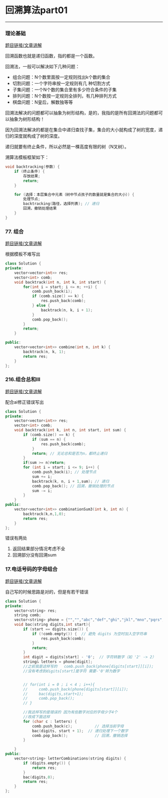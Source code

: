 # 回溯算法part01

---

### 理论基础 

[题目链接/文章讲解](https://programmercarl.com/%E5%9B%9E%E6%BA%AF%E7%AE%97%E6%B3%95%E7%90%86%E8%AE%BA%E5%9F%BA%E7%A1%80.html)

回溯函数也就是递归函数，指的都是一个函数。

回溯法，一般可以解决如下几种问题：

- 组合问题：N个数里面按一定规则找出k个数的集合
- 切割问题：一个字符串按一定规则有几 种切割方式
- 子集问题：一个N个数的集合里有多少符合条件的子集
- 排列问题：N个数按一定规则全排列，有几种排列方式
- 棋盘问题：N皇后，解数独等等

回溯法解决的问题都可以抽象为树形结构，是的，我指的是所有回溯法的问题都可以抽象为树形结构！

因为回溯法解决的都是在集合中递归查找子集，集合的大小就构成了树的宽度，递归的深度就构成了树的深度。

递归就要有终止条件，所以必然是一棵高度有限的树（N叉树）。

溯算法模板框架如下：

~~~c++
void backtracking(参数) {
    if (终止条件) {
        存放结果;
        return;
    }

    for (选择：本层集合中元素（树中节点孩子的数量就是集合的大小）) {
        处理节点;
        backtracking(路径，选择列表); // 递归
        回溯，撤销处理结果
    }
}
~~~
###  77. 组合

[题目链接/文章讲解](https://programmercarl.com/0077.%E7%BB%84%E5%90%88.html)

根据模板不难写出
```c++
class Solution {
private:
    vector<vector<int>> res;
    vector<int> comb;
    void backtrack(int n, int k, int start) {
        for(int i = start; i <= n; ++i) {
            comb.push_back(i);
            if (comb.size() == k) {
                res.push_back(comb);
            } else {
                backtrack(n, k, i + 1);
            }
            comb.pop_back();
        }
        return;
    }

public:
    vector<vector<int>> combine(int n, int k) {
        backtrack(n, k, 1);
        return res;
    }
};
```


###  216.组合总和III 


[题目链接/文章讲解](https://programmercarl.com/0216.%E7%BB%84%E5%90%88%E6%80%BB%E5%92%8CIII.html)

配合ai修正错误写出
```c++
class Solution {
private:
    vector<vector<int>> res;
    vector<int> comb;
    void backtrack(int k, int n, int start, int sum) {
        if (comb.size() == k) {
            if (sum == n) {
                res.push_back(comb);
            }
            return; // 无论总和是否为n，都终止递归
        }
        if(sum >= n)return;
        for (int i = start; i <= 9; i++) {
            comb.push_back(i); // 处理节点
            sum += i;
            backtrack(k, n, i + 1,sum); // 递归
            comb.pop_back(); // 回溯，撤销处理的节点
            sum -= i;
        }
    }
public:
    vector<vector<int>> combinationSum3(int k, int n) {
        backtrack(k,n,1,0);
        return res;
    }
};
```

错误有两处

1. 返回结果部分情况考虑不全
2. 回溯部分没有回溯sum

###  17.电话号码的字母组合 


[题目链接/文章讲解](https://programmercarl.com/0017.%E7%94%B5%E8%AF%9D%E5%8F%B7%E7%A0%81%E7%9A%84%E5%AD%97%E6%AF%8D%E7%BB%84%E5%90%88.html)


自己写的时候思路是对的，但是有若干错误

```c++
class Solution {
private:
    vector<string> res;
    string comb;
    vector<string> phone = {"","","abc","def","ghi","jkl","mno","pqrs","tuv","wxyz"};
    void bac(string digits,int start){
        if (start == digits.size()) {
            if (!comb.empty()) {  // 避免 digits 为空时加入空字符串
                res.push_back(comb);
            }
            return;
        }
        int digit = digits[start] - '0';  // 字符转数字（如 '2' -> 2）
        string& letters = phone[digit];
        //之前我是这样写的   comb.push_back(phone[digits[start]][i]);       
        //没有考虑到digits[start]是字符 需要-'0'转为数字


        // for(int i = 0 ; i < 4 ; i++){
        //     comb.push_back(phone[digits[start]][i]);
        //     bac(digits,start+1);
        //     comb.pop_back();
        // }

        //我这样写的是错误的 因为有些数字对应的字母少于4个
        //改成下面这样
        for (char c : letters) {
            comb.push_back(c);          // 选择当前字母
            bac(digits, start + 1);  // 递归处理下一个数字
            comb.pop_back();            // 回溯，撤销选择
        }

    }
public:
    vector<string> letterCombinations(string digits) {
        if (digits.empty()) {
            return res;
        }
        bac(digits,0);
        return res;
    }
};
```
